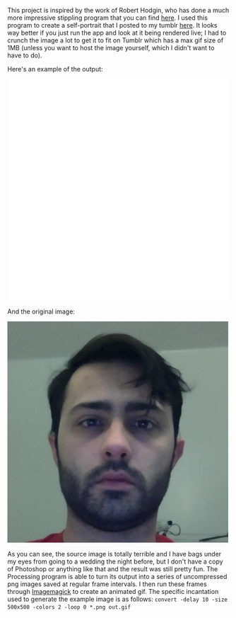 This project is inspired by the work of Robert Hodgin, who has done a much more impressive stippling program that you can find [here](http://roberthodgin.com/stippling/).  I used this program to create a self-portrait that I posted to my tumblr [here](http://jordanorelli.tumblr.com/post/62062328549/self-portrait).  It looks way better if you just run the app and look at it being rendered live; I had to crunch the image a lot to get it to fit on Tumblr which has a max gif size of 1MB (unless you want to host the image yourself, which I didn't want to have to do).

Here's an example of the output:

![my stupid face](example.gif)

And the original image:

![unprocessed](data/face.jpg)

As you can see, the source image is totally terrible and I have bags under my eyes from going to a wedding the night before, but I don't have a copy of Photoshop or anything like that and the result was still pretty fun.  The Processing program is able to turn its output into a series of uncompressed png images saved at regular frame intervals.  I then run these frames through [Imagemagick](http://www.imagemagick.org/script/index.php) to create an animated gif.  The specific incantation used to generate the example image is as follows: `convert -delay 10 -size 500x500 -colors 2 -loop 0 *.png out.gif`
